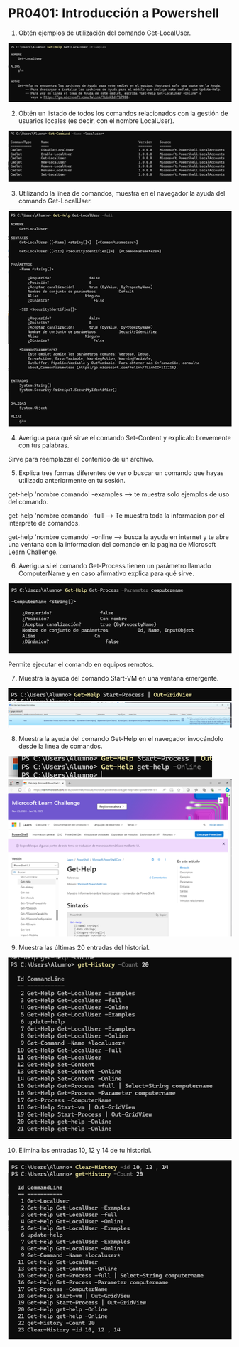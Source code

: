 # PR0401: Introducción a Powershell

1. Obtén ejemplos de utilización del comando Get-LocalUser.

![alt text](image.png)

2. Obtén un listado de todos los comandos relacionados con la gestión de usuarios locales (es decir, con el nombre LocalUser).

![alt text](image-1.png)

3. Utilizando la línea de comandos, muestra en el navegador la ayuda del comando Get-LocalUser.

![alt text](image-2.png)

4. Averigua para qué sirve el comando Set-Content y explícalo brevemente con tus palabras.

Sirve para reemplazar el contenido de un archivo. 

5. Explica tres formas diferentes de ver o buscar un comando que hayas utilizado anteriormente en tu sesión.

get-help 'nombre comando' -examples --> te muestra solo ejemplos de uso del comando.

get-help 'nombre comando' -full --> Te muestra toda la informacion por el interprete de comandos.

get-help 'nombre comando' -online --> busca la ayuda en internet y te abre una ventana con la informacion del comando en la pagina de Microsoft Learn Challenge.

6. Averigua si el comando Get-Process tienen un parámetro llamado ComputerName y en caso afirmativo explica para qué sirve.

![alt text](image-3.png)

Permite ejecutar el comando en equipos remotos.

7. Muestra la ayuda del comando Start-VM en una ventana emergente.

![alt text](image-5.png)
![alt text](image-4.png)

8. Muestra la ayuda del comando Get-Help en el navegador invocándolo desde la línea de comandos.

![alt text](image-6.png)
![alt text](image-7.png)

9.  Muestra las últimas 20 entradas del historial.

![alt text](image-8.png)

10. Elimina las entradas 10, 12 y 14 de tu historial.

![alt text](image-9.png)